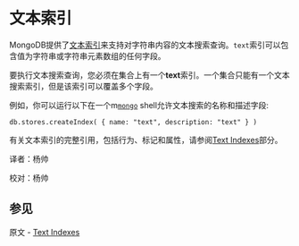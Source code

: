 # 文本索引
MongoDB提供了[文本索引](https://docs.mongodb.com/master/core/index-text/#index-feature-text)来支持对字符串内容的文本搜索查询。`text`索引可以包含值为字符串或字符串元素数组的任何字段。

要执行文本搜索查询，您必须在集合上有一个**text**索引。一个集合只能有一个文本搜索索引，但是该索引可以覆盖多个字段。

例如，你可以运行以下在一个m[`mongo`](https://docs.mongodb.com/master/reference/program/mongo/#bin.mongo)  shell允许文本搜索的名称和描述字段:

```shell
db.stores.createIndex( { name: "text", description: "text" } )
```

有关文本索引的完整引用，包括行为、标记和属性，请参阅[Text Indexes](https://docs.mongodb.com/manual/core/index-text/)部分。



译者：杨帅

校对：杨帅

## 参见

原文 - [Text Indexes]( https://docs.mongodb.com/manual/core/link-text-indexes/ )

